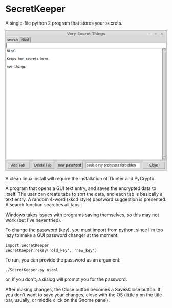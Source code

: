 # SecretKeeper
A single-file python 2 program that stores your secrets.

![Screenshot](screenshot.png)

A clean linux install will require the installation of TkInter and PyCrypto. 

A program that opens a GUI text entry, and saves the encrypted data to itself. The user can create tabs to sort the data, and each tab is basically a text entry. A random 4-word (xkcd style) password suggestion is presented. A search function searches all tabs. 

Windows takes issues with programs saving themselves, so this may not work (but I've never tried).

To change the password (key), you must import from python, since I'm too lazy to make a GUI password changer at the moment:

    import SecretKeeper
    SecretKeeper.rekey('old_key', 'new_key')

To run, you can provide the password as an argument:

    ./SecretKeeper.py nicol

or, if you don't, a dialog will prompt you for the password.

After making changes, the Close button becomes a Save&Close button. If you don't want to save your changes, close with the OS (little x on the title bar, usually, or middle click on the Gnome panel).

